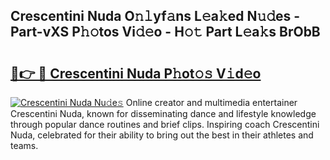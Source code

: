 ## Crescentini Nuda O𝚗𝚕yf𝚊ns L𝚎a𝚔ed N𝚞𝚍es - Part-vXS P𝚑𝚘tos Vi𝚍𝚎o - H𝚘𝚝 Part L𝚎a𝚔s BrObB

# <h2><a href="http://kf8nra1.oniu.top/?m=Crescentini+Nuda">🔗👉 🔴 Crescentini Nuda P𝚑ot𝚘𝚜 V𝚒d𝚎o</a></h2>

[![Crescentini Nuda Nu𝚍e𝚜](https://i.imgur.com/0qMVB7G.gif)](http://kf8nra1.oniu.top/?m=Crescentini+Nuda)
Online creator and multimedia entertainer Crescentini Nuda, known for disseminating dance and lifestyle knowledge through popular dance routines and brief clips. Inspiring coach Crescentini Nuda, celebrated for their ability to bring out the best in their athletes and teams.  
